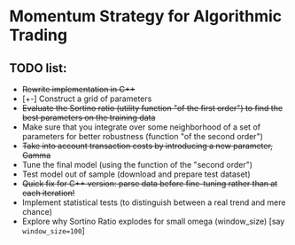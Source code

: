 # Momentum Strategy for Algorithmic Trading

## TODO list:

- ~~Rewrite implementation in C++~~
- [+-] Construct a grid of parameters
- ~~Evaluate the Sortino ratio (utility function "of the first order") to find the best parameters on the training data~~
- Make sure that you integrate over some neighborhood of a set of parameters for better robustness (function "of the second order")
- ~~Take into account transaction costs by introducing a new parameter, Gamma~~
- Tune the final model (using the function of the "second order")
- Test model out of sample (download and prepare test dataset)
- ~~Quick fix for C++ version: parse data before fine-tuning rather than at each iteration!~~
- Implement statistical tests (to distinguish between a real trend and mere chance)
- Explore why Sortino Ratio explodes for small omega (window_size) [say ```window_size=100```]

